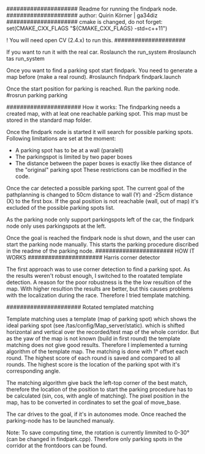 ##################### 
Readme for running the findpark node.
#####################
author: Quirin Körner | ga34diz 
#####################
cmake is changed, do not forget:
set(CMAKE_CXX_FLAGS "${CMAKE_CXX_FLAGS} -std=c++11")

! You will need open CV (2.4.x) to run this.
#####################

If you want to run it with the real car. Roslaunch the run_system
#roslaunch tas run_system

Once you want to find a parking spot start findpark. You need to generate a map before (make a real round).
#roslaunch findpark findpark.launch

Once the start position for parking is reached. Run the parking node.
#rosrun parking parking

######################
How it works:
The findparking needs a created map, with at leat one reachable parking spot.
This map must be stored in the standard map folder.

Once the findpark node is started it will search for possible parking spots.
Following limitations are set at the moment:
- A parking spot has to be at a wall (paralell)
- The parkingspot is limited by two paper boxes
- The distance between the paper boxes is exactly like thee distance of the "original" parking spot
These restrictions can be modified in the code.

Once the car detected a possible parking spot. The current goal of the pathplanning is changed to 50cm distance to wall (Y) and -25cm distance (X) to the first box. If the goal position is not reachable (wall, out of map) it's excluded of the possible parking spots list.

As the parking node only support parkingspots left of the car, the findpark node only uses parkingspots at the left.

Once the goal is reached the findpark node is shut down, and the user can start the parking node manually. This starts the parking procedure discribed in the readme of the parking node.
#######################
HOW IT WORKS
######################
Harris corner detector

The first approach was to use corner detection to find a parking spot. As the results weren't robust enough, I switched to the roatated template detection. A reason for the poor robustness is the the low resultion of the map. With higher resultion the results are better, but this causes problems with the localization during the race. Therefore I tried template matching.

######################
Rotated templated matching

Template matching uses a template (map of parking spot) which shows the ideal parking spot (see /tas/config/Map_server/static). which is shifted horizontal and vertical over the recorded/test map of the whole corridor.
But as the yaw of the map is not known (build in first round) the template matching does not give good results. Therefore I implemented a turning algorithm of the template map. The matching is done with 1° offset each round. The highest score of each round is saved and compared to all rounds. The highest score is the location of the parking spot with it's corresponding angle.

The matching algorithm give back the left-top corner of the best match, therefore the location of the position to start the parking procedure has to be calculated (sin, cos, with angle of matching). The pixel position in the map, has to be converted in cordinates to set the goal of move_base.

The car drives to the goal, if it's in autonomes mode. Once reached the parking-node has to be launched manualy.

Note: To save computing time, the rotation is currently limmited to 0-30° (can be changed in findpark.cpp). Therefore only parking spots in the corridor at the frontdoors can be found.
